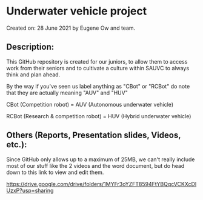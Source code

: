# Underwater vehicle project
Created on: 28 June 2021 by Eugene Ow and team.

## Description:
This GitHub repository is created for our juniors, to allow them to access work from their seniors and to cultivate a culture within SAUVC to always think and plan ahead. 

By the way if you've seen us label anything as "CBot" or "RCBot" do note that they are actually meaning "AUV" and "HUV"

CBot (Competition robot) = AUV (Autonomous underwater vehicle)

RCBot (Research & competition robot) = HUV (Hybrid underwater vehicle)
 
## Others (Reports, Presentation slides, Videos, etc.):
Since GitHub only allows up to a maximum of 25MB, we can't really include most of our stuff like the 2 videos and the word document, but do head down to this link to view and edit them.

https://drive.google.com/drive/folders/1MYFr3oYZFT8594FtYBQqcVCKXcDlUzxP?usp=sharing
